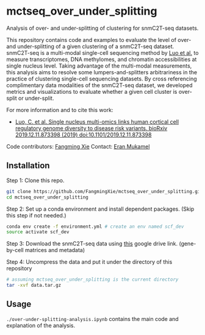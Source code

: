 # mctseq_over_under_splitting 

Analysis of over- and under-splitting of clustering for snmC2T-seq datasets.

This repository contains code and examples to evaluate the level of over- and under-splitting of a given clustering of a snmC2T-seq dataset. snmC2T-seq is a multi-modal single-cell sequencing method by [Luo et al.](https://www.biorxiv.org/content/10.1101/2019.12.11.873398v1) to measure transcriptomes, DNA methylomes, and chromatin accessibilities at single nucleus level. Taking advantage of the multi-modal measurements, this analysis aims to resolve some lumpers-and-splitters arbitrariness in the practice of clustering single-cell sequencing datasets. By cross referencing complimentary data modalities of the snmC2T-seq dataset, we developed metrics and visualizations to evaluate whether a given cell cluster is over-split or under-split.

For more information and to cite this work:
- [Luo, C. et al. Single nucleus multi-omics links human cortical cell regulatory genome diversity to disease risk variants. bioRxiv 2019.12.11.873398 (2019) doi:10.1101/2019.12.11.873398](https://www.biorxiv.org/content/10.1101/2019.12.11.873398v1)

Code contributors: [Fangming Xie](mailto:f7xie@ucsd.edu)
Contact: [Eran Mukamel](mailto:emukamel@ucsd.edu)

## Installation
Step 1: Clone this repo.
```bash
git clone https://github.com/FangmingXie/mctseq_over_under_splitting.git
cd mctseq_over_under_splitting 
```

Step 2: Set up a conda environment and install dependent packages. (Skip this step if not needed.)
```bash
conda env create -f environment.yml # create an env named scf_dev
source activate scf_dev
```

Step 3: Download the snmC2T-seq data using [this](https://drive.google.com/u/0/uc?export=download&confirm=FGn2&id=1VnFHluULJJ-hKJzwJFb7TPDpRPgrUw-I) google drive link. (gene-by-cell matrices and metadata)

Step 4: Uncompress the data and put it under the directory of this repository
```bash
# assuming mctseq_over_under_splitting is the current directory
tar -xvf data.tar.gz
```

## Usage
```./over-under-splitting-analysis.ipynb``` contains the main code and explanation of the analysis.

